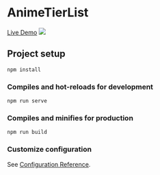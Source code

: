 # AnimeTierList
<a href='https://anitier.com'>Live Demo</a>
<img src='https://ibb.co/hLLcYWq>'>

## Project setup
```
npm install
```

### Compiles and hot-reloads for development
```
npm run serve
```

### Compiles and minifies for production
```
npm run build
```

### Customize configuration
See [Configuration Reference](https://cli.vuejs.org/config/).
